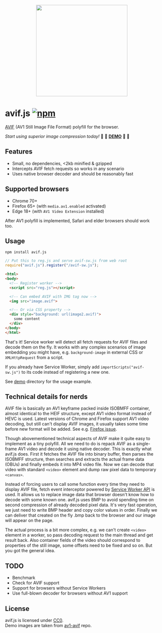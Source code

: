 <p align="center">
  <img src="https://upload.wikimedia.org/wikipedia/commons/8/84/AV1_logo_2018.svg" height="300">
</p>

# avif.js [![npm](https://img.shields.io/npm/v/avif.js.svg)](https://www.npmjs.com/package/avif.js)

[AVIF](https://aomediacodec.github.io/av1-avif/) (AV1 Still Image File Format)
polyfill for the browser.

*Start using superior image compression today!*
:confetti_ball: :tada: **[DEMO](https://kagami.github.io/avif.js/)** :tada: :confetti_ball:

## Features

* Small, no dependencies, <2kb minified & gzipped
* Intercepts AVIF fetch requests so works in any scenario
* Uses native browser decoder and should be reasonably fast

## Supported browsers

* Chrome 70+
* Firefox 65+ (with `media.av1.enabled` activated)
* Edge 18+ (with `AV1 Video Extension` installed)

After AV1 polyfill is implemented, Safari and elder browsers should
work too.

## Usage

```
npm install avif.js
```

```js
// Put this to reg.js and serve avif-sw.js from web root
require("avif.js").register("/avif-sw.js");
```

```html
<html>
<body>
  <!-- Register worker -->
  <script src="reg.js"></script>

  <!-- Can embed AVIF with IMG tag now -->
  <img src="image.avif">

  <!-- Or via CSS property -->
  <div style="background: url(image2.avif)">
    some content
  </div>
</body>
</html>
```

That's it! Service worker will detect all fetch requests for AVIF files and
decode them on the fly. It works with any complex scenarios of image embedding
you might have, e.g. `background-image` in external CSS or `XMLHttpRequest`
from a script.

If you already have Service Worker, simply add `importScripts("avif-sw.js")` to
its code instead of registering a new one.

See [demo](demo) directory for the usage example.

## Technical details for nerds

AVIF file is basically an AV1 keyframe packed inside ISOBMFF container, almost
identical to the HEIF structure, except AV1 video format instead of HEVC is
used. Latest versions of Chrome and Firefox support AV1 video decoding, but
still can't display AVIF images, it usually takes some time before new format
will be added. See e.g. [Firefox issue](https://bugzilla.mozilla.org/show_bug.cgi?id=1443863).

Though abovementioned technical aspects of AVIF make it quite easy to implement
as a tiny polyfill. All we need to do is repack AVIF as a single-frame AV1
video and decode it using native decoder. This is exactly what avif.js does.
First it fetches the AVIF file into binary buffer, then parses the ISOBMFF
structure, then searches and extracts the actual frame data (OBUs) and finally
embeds it into MP4 video file. Now we can decode that video with standard
`<video>` element and dump raw pixel data to temporary `<canvas>`.

Instead of forcing users to call some function every time they need to display
AVIF file, fetch event interceptor powered by
[Service Worker API](https://developer.mozilla.org/en-US/docs/Web/API/Service_Worker_API)
is used. It allows us to replace image data that browser doesn't know how to
decode with some known one. avif.js uses BMP to avoid spending time on second
compression of already decoded pixel data. It's very fast operation, we just
need to write BMP header and copy color values in order. Finally we can deliver
that created on the fly .bmp back to the browser and our image will appear on
the page.

The actual process is a bit more complex, e.g. we can't create `<video>`
element in a worker, so pass decoding request to the main thread and get result
back. Also container fields of the video should correspond to properties of the
still image, some offsets need to be fixed and so on. But you got the general
idea.

## TODO

* Benchmark
* Check for AVIF support
* Support for browsers without Service Workers
* Use full-blown decoder for browsers without AV1 support

## License

avif.js is licensed under [CC0](COPYING).  
Demo images are taken from [av1-avif](https://github.com/AOMediaCodec/av1-avif/tree/master/testFiles) repo.
